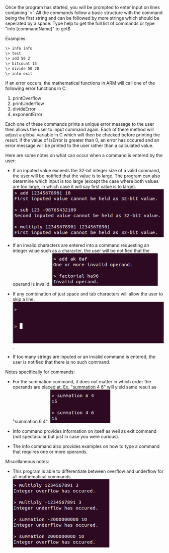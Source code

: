 Once the program has started, you will be prompted to enter input on lines containing '>'. All the commands follow a 
basic structure with the command being the first string and can be followed by more strings which should be seperated by a space.
Type help to get the full list of commands or type "info [commandName]" to get$

Examples:
    
    \> info info
    \> test
    \> add 50 2
    \> bitcount 15
    \> divide 50 20
    \> info exit

If an error occurs, the mathematical functions in ARM will call one of the following error functions in C:

1. printOverflow
2. printUnderflow
3. divideError
4. exponentError
    
    
    
Each one of these commands prints a unique error message to the user then allows the user to input command again.
Each of there method will adjust a global variable in C which will then be checked before printing the result. If
the value of isError is greater than 0, an error has occured and an error message will be printed to the user rather
than a calculated value. 

Here are some notes on what can occur when a command is entered by the user:

- If an inputed value exceeds the 32-bit integer size of a valid command, the user will be notified that the value is to large.
  The program can also determine which input is too large (except the case where both values are too large, in which case it will say 
  first value is to large).
  ![Value of Operands is too Large](Pictures/ExcedingOperand.png "Value of Operands is too Large")

- If an invalid characters are entered into a command requesting an integer value such as a character, the user will be notified
  that the operand is invalid.
  ![InvalidOperand](Pictures/InvalidOperand.png "Invalid Operands")

- If any combination of just space and tab characters will allow the user to skip a line.
 ![LineSkip](Pictures/EmptySpace.png "Line Skip").


- If too many strings are inputed or an invalid command is entered, the user is notified that there is no such command.




Notes specifically for commands:
- For the summation command, it does not matter in which order the operands are placed at. Ex. "summation 4 6" will yield same result as "summation 6 4".
 ![Summation Example](Pictures/SummationEx.png "Summation Example")

- Info command provides information on itself as well as exit command (not spectacular but just in case you were curious).
- The info command also provides examples on how to type a command that requires one or more operands.



Miscellaneous notes:
- This program is able to differentiate between overflow and underflow for all mathematical commands.
 ![Over and Underflow](Pictures/OverUnderflow.png "Overflow and Underflow")

